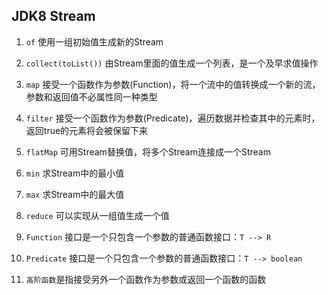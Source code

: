 ## JDK8 Stream
1. ``of`` 使用一组初始值生成新的Stream
2. ``collect(toList())`` 由Stream里面的值生成一个列表，是一个及早求值操作
3. ``map`` 接受一个函数作为参数(Function)，将一个流中的值转换成一个新的流，参数和返回值不必属性同一种类型
4. ``filter`` 接受一个函数作为参数(Predicate)，遍历数据并检查其中的元素时，返回true的元素将会被保留下来
5. ``flatMap`` 可用Stream替换值，将多个Stream连接成一个Stream
6. ``min`` 求Stream中的最小值
7. ``max`` 求Stream中的最大值
8. ``reduce`` 可以实现从一组值生成一个值

15. ``Function`` 接口是一个只包含一个参数的普通函数接口：``T --> R``
16. ``Predicate`` 接口是一个只包含一个参数的普通函数接口：``T --> boolean``
17. ``高阶函数``是指接受另外一个函数作为参数或返回一个函数的函数
